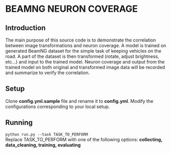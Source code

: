 # BEAMNG NEURON COVERAGE

## Introduction

The main purpose of this source code is to demonstrate the correlation between image transformations and neuron
coverage. A model is trained on generated BeamNG dataset for the simple task of keeping vehicles on the road. A part of
the dataset is then transformed (rotate, adjust brightness, etc...) and input to the trained model. Neuron coverage
and output from the trained model on both original and transformed image data will be recorded and summarize to verify
the correlation.

## Setup

Clone <strong>config.yml.sample</strong> file and rename it to <strong>config.yml</strong>. Modify the configurations corresponding to your local setup.

## Running
`python run.py --task TASK_TO_PERFORM` <br>
Replace TASK_TO_PERFORM with one of the following options: <strong>collecting, data_cleaning, training, evaluating</strong>
